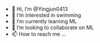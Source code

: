 - 👋 Hi, I’m @Yingjun0413
- 👀 I’m interested in swimming
- 🌱 I’m currently learning ML
- 💞️ I’m looking to collaborate on ML
- 📫 How to reach me ...

<!---
Yingjun0413/Yingjun0413 is a ✨ special ✨ repository because its `README.md` (this file) appears on your GitHub profile.
You can click the Preview link to take a look at your changes.
--->
